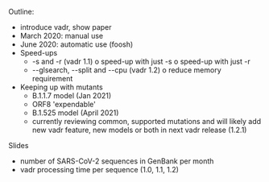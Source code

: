 Outline:
- introduce vadr, show paper
- March 2020: manual use
- June 2020: automatic use (foosh)
- Speed-ups
  * -s and -r (vadr 1.1)
    o speed-up with just -s
    o speed-up with just -r
  * --glsearch, --split and --cpu (vadr 1.2)
    o reduce memory requirement
- Keeping up with mutants
  - B.1.1.7 model (Jan 2021)
  - ORF8 'expendable'
  - B.1.525 model (April 2021)
  - currently reviewing common, supported mutations and will likely
    add new vadr feature, new models or both in next vadr release
    (1.2.1)

Slides
- number of SARS-CoV-2 sequences in GenBank per month
- vadr processing time per sequence (1.0, 1.1, 1.2)
